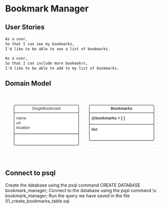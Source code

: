 # Bookmark Manager

## User Stories
```
As a user,
So that I can see my bookmarks,
I'd like to be able to see a list of bookmarks.
```

```
As a user,
So that I can include more bookmakrs,
I'd like to be able to add to my list of bookmarks.
```


## Domain Model

![alt text](media/domain_model1.png "Domain model 1 for first user story")

## Connect to psql
Create the database using the psql command CREATE DATABASE bookmark_manager;
Connect to the database using the pqsl command \c bookmark_manager;
Run the query we have saved in the file 01_create_bookmarks_table.sql
